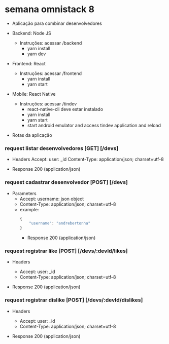 # semana omnistack 8

- Aplicação para combinar desenvolvedores

- Backend: Node JS
  - Instruções: acessar /backend 
    - yarn install
    - yarn dev

- Frontend: React
  - Instruções: acessar /frontend
    - yarn install
    - yarn start

- Mobile: React Native
  - Instruções: acessar /tindev
    - react-native-cli deve estar instalado
    - yarn install
    - yarn start
    - start android emulator and access tindev application and reload
    
- Rotas da aplicação 
  
### request listar desenvolvedores [GET]  [/devs]

+ Headers
    Accept: user: _id
    Content-Type: application/json; charset=utf-8

+ Response 200 (application/json)

### request cadastrar desenvolvedor [POST] [/devs]

+ Parameters 
    - Accept: username: json object 
    - Content-Type: application/json; charset=utf-8    
    + example:
      ```javascript
      {
          "username": "andrebertonha"
      }
      ```
      + Response 200 (application/json)

### request registrar like [POST]  [/devs/:devId/likes]

+ Headers
    - Accept: user: _id
    - Content-Type: application/json; charset=utf-8

+ Response 200 (application/json)

### request registrar dislike [POST]  [/devs/:devId/dislikes]

+ Headers
    - Accept: user: _id
    - Content-Type: application/json; charset=utf-8

+ Response 200 (application/json)
      


